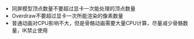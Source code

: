 - 同屏模型顶点数量不要超过显卡一次能处理的顶点数量
- Overdraw不要超过显卡一次所能渲染的像素数量
- 普通动画对CPU影响不大，但是骨骼动画需要大量CPU计算，尽量减少骨骼数量，IK禁止使用